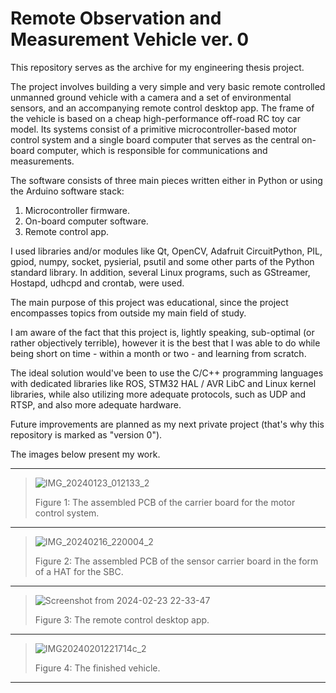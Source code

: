 # Remote Observation and Measurement Vehicle ver. 0

This repository serves as the archive for my engineering thesis project.

The project involves building a very simple and very basic remote controlled unmanned ground vehicle with a camera and a set of environmental sensors, and an accompanying remote control desktop app.
The frame of the vehicle is based on a cheap high-performance off-road RC toy car model. Its systems consist of a primitive microcontroller-based motor control system and a single board computer that serves as the central on-board computer, which is responsible for communications and measurements.

The software consists of three main pieces written either in Python or using the Arduino software stack:

  1. Microcontroller firmware.
  2. On-board computer software.
  3. Remote control app.

I used libraries and/or modules like Qt, OpenCV, Adafruit CircuitPython, PIL, gpiod, numpy, socket, pysierial, psutil and some other parts of the Python standard library. In addition, several Linux programs, such as GStreamer, Hostapd, udhcpd and crontab, were used.

The main purpose of this project was educational, since the project encompasses topics from outside my main field of study.

I am aware of the fact that this project is, lightly speaking, sub-optimal (or rather objectively terrible), however it is the best that I was able to do while being short on time - within a month or two - and learning from scratch.

The ideal solution would've been to use the C/C++ programming languages with dedicated libraries like ROS, STM32 HAL / AVR LibC and Linux kernel libraries, while also utilizing more adequate protocols, such as UDP and RTSP, and also more adequate hardware.

Future improvements are planned as my next private project (that's why this repository is marked as "version 0").

The images below present my work.

---
> ![IMG_20240123_012133_2](https://github.com/infinite-dark/remote-observation-measurement-vehicle-000/assets/126886852/348ca260-25ed-4e4e-be9e-30f640f9c87b)
>
> Figure 1: The assembled PCB of the carrier board for the motor control system.
---
> ![IMG_20240216_220004_2](https://github.com/infinite-dark/remote-observation-measurement-vehicle-000/assets/126886852/4179c96f-0cf2-4594-9827-4ae7b9db002c)
>
> Figure 2: The assembled PCB of the sensor carrier board in the form of a HAT for the SBC.
---
> ![Screenshot from 2024-02-23 22-33-47](https://github.com/infinite-dark/remote-observation-measurement-vehicle-000/assets/126886852/6cba519c-004c-4743-aa75-0519cf587f6d)
>
> Figure 3: The remote control desktop app.
---
> ![IMG20240201221714c_2](https://github.com/infinite-dark/remote-observation-measurement-vehicle-000/assets/126886852/c7808c89-b5fb-4214-b873-569a81298815)
>
> Figure 4: The finished vehicle.
---
